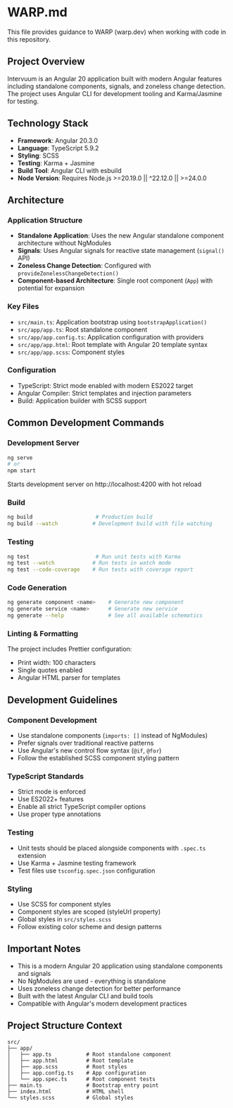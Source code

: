 # WARP.md

This file provides guidance to WARP (warp.dev) when working with code in this repository.

## Project Overview

Intervuum is an Angular 20 application built with modern Angular features including standalone components, signals, and zoneless change detection. The project uses Angular CLI for development tooling and Karma/Jasmine for testing.

## Technology Stack

- **Framework**: Angular 20.3.0
- **Language**: TypeScript 5.9.2
- **Styling**: SCSS
- **Testing**: Karma + Jasmine
- **Build Tool**: Angular CLI with esbuild
- **Node Version**: Requires Node.js >=20.19.0 || ^22.12.0 || >=24.0.0

## Architecture

### Application Structure
- **Standalone Application**: Uses the new Angular standalone component architecture without NgModules
- **Signals**: Uses Angular signals for reactive state management (`signal()` API)
- **Zoneless Change Detection**: Configured with `provideZonelessChangeDetection()`
- **Component-based Architecture**: Single root component (`App`) with potential for expansion

### Key Files
- `src/main.ts`: Application bootstrap using `bootstrapApplication()`
- `src/app/app.ts`: Root standalone component
- `src/app/app.config.ts`: Application configuration with providers
- `src/app/app.html`: Root template with Angular 20 template syntax
- `src/app/app.scss`: Component styles

### Configuration
- TypeScript: Strict mode enabled with modern ES2022 target
- Angular Compiler: Strict templates and injection parameters
- Build: Application builder with SCSS support

## Common Development Commands

### Development Server
```bash
ng serve
# or
npm start
```
Starts development server on http://localhost:4200 with hot reload

### Build
```bash
ng build                    # Production build
ng build --watch           # Development build with file watching
```

### Testing
```bash
ng test                     # Run unit tests with Karma
ng test --watch            # Run tests in watch mode
ng test --code-coverage    # Run tests with coverage report
```

### Code Generation
```bash
ng generate component <name>    # Generate new component
ng generate service <name>      # Generate new service
ng generate --help              # See all available schematics
```

### Linting & Formatting
The project includes Prettier configuration:
- Print width: 100 characters
- Single quotes enabled
- Angular HTML parser for templates

## Development Guidelines

### Component Development
- Use standalone components (`imports: []` instead of NgModules)
- Prefer signals over traditional reactive patterns
- Use Angular's new control flow syntax (`@if`, `@for`)
- Follow the established SCSS component styling pattern

### TypeScript Standards
- Strict mode is enforced
- Use ES2022+ features
- Enable all strict TypeScript compiler options
- Use proper type annotations

### Testing
- Unit tests should be placed alongside components with `.spec.ts` extension
- Use Karma + Jasmine testing framework
- Test files use `tsconfig.spec.json` configuration

### Styling
- Use SCSS for component styles
- Component styles are scoped (styleUrl property)
- Global styles in `src/styles.scss`
- Follow existing color scheme and design patterns

## Important Notes

- This is a modern Angular 20 application using standalone components and signals
- No NgModules are used - everything is standalone
- Uses zoneless change detection for better performance
- Built with the latest Angular CLI and build tools
- Compatible with Angular's modern development practices

## Project Structure Context
```
src/
├── app/
│   ├── app.ts           # Root standalone component
│   ├── app.html         # Root template
│   ├── app.scss         # Root styles
│   ├── app.config.ts    # App configuration
│   └── app.spec.ts      # Root component tests
├── main.ts              # Bootstrap entry point
├── index.html           # HTML shell
└── styles.scss          # Global styles
```
